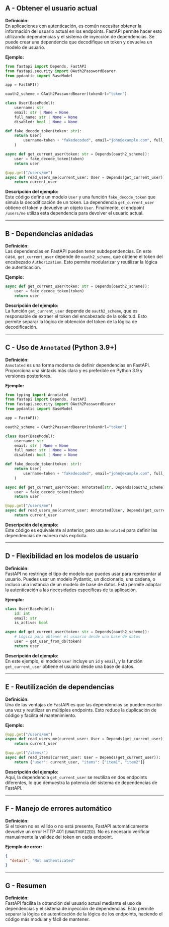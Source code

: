 ## A - Obtener el usuario actual

**Definición:**  
En aplicaciones con autenticación, es común necesitar obtener la información del usuario actual en los endpoints. FastAPI permite hacer esto utilizando dependencias y el sistema de inyección de dependencias. Se puede crear una dependencia que decodifique un token y devuelva un modelo de usuario.

**Ejemplo:**

```python
from fastapi import Depends, FastAPI
from fastapi.security import OAuth2PasswordBearer
from pydantic import BaseModel

app = FastAPI()

oauth2_scheme = OAuth2PasswordBearer(tokenUrl="token")

class User(BaseModel):
    username: str
    email: str | None = None
    full_name: str | None = None
    disabled: bool | None = None

def fake_decode_token(token: str):
    return User(
        username=token + "fakedecoded", email="john@example.com", full_name="John Doe"
    )

async def get_current_user(token: str = Depends(oauth2_scheme)):
    user = fake_decode_token(token)
    return user

@app.get("/users/me")
async def read_users_me(current_user: User = Depends(get_current_user)):
    return current_user
```

**Descripción del ejemplo:**  
Este código define un modelo `User` y una función `fake_decode_token` que simula la decodificación de un token. La dependencia `get_current_user` obtiene el token y devuelve un objeto `User`. Finalmente, el endpoint `/users/me` utiliza esta dependencia para devolver el usuario actual.

---

## B - Dependencias anidadas

**Definición:**  
Las dependencias en FastAPI pueden tener subdependencias. En este caso, `get_current_user` depende de `oauth2_scheme`, que obtiene el token del encabezado `Authorization`. Esto permite modularizar y reutilizar la lógica de autenticación.

**Ejemplo:**

```python
async def get_current_user(token: str = Depends(oauth2_scheme)):
    user = fake_decode_token(token)
    return user
```

**Descripción del ejemplo:**  
La función `get_current_user` depende de `oauth2_scheme`, que es responsable de extraer el token del encabezado de la solicitud. Esto permite separar la lógica de obtención del token de la lógica de decodificación.

---

## C - Uso de `Annotated` (Python 3.9+)

**Definición:**  
`Annotated` es una forma moderna de definir dependencias en FastAPI. Proporciona una sintaxis más clara y es preferible en Python 3.9 y versiones posteriores.

**Ejemplo:**

```python
from typing import Annotated
from fastapi import Depends, FastAPI
from fastapi.security import OAuth2PasswordBearer
from pydantic import BaseModel

app = FastAPI()

oauth2_scheme = OAuth2PasswordBearer(tokenUrl="token")

class User(BaseModel):
    username: str
    email: str | None = None
    full_name: str | None = None
    disabled: bool | None = None

def fake_decode_token(token: str):
    return User(
        username=token + "fakedecoded", email="john@example.com", full_name="John Doe"
    )

async def get_current_user(token: Annotated[str, Depends(oauth2_scheme)]):
    user = fake_decode_token(token)
    return user

@app.get("/users/me")
async def read_users_me(current_user: Annotated[User, Depends(get_current_user)]):
    return current_user
```

**Descripción del ejemplo:**  
Este código es equivalente al anterior, pero usa `Annotated` para definir las dependencias de manera más explícita.

---

## D - Flexibilidad en los modelos de usuario

**Definición:**  
FastAPI no restringe el tipo de modelo que puedes usar para representar al usuario. Puedes usar un modelo Pydantic, un diccionario, una cadena, o incluso una instancia de un modelo de base de datos. Esto permite adaptar la autenticación a las necesidades específicas de tu aplicación.

**Ejemplo:**

```python
class User(BaseModel):
    id: int
    email: str
    is_active: bool

async def get_current_user(token: str = Depends(oauth2_scheme)):
    # Lógica para obtener el usuario desde una base de datos
    user = get_user_from_db(token)
    return user
```

**Descripción del ejemplo:**  
En este ejemplo, el modelo `User` incluye un `id` y `email`, y la función `get_current_user` obtiene el usuario desde una base de datos.

---

## E - Reutilización de dependencias

**Definición:**  
Una de las ventajas de FastAPI es que las dependencias se pueden escribir una vez y reutilizar en múltiples endpoints. Esto reduce la duplicación de código y facilita el mantenimiento.

**Ejemplo:**

```python
@app.get("/users/me")
async def read_users_me(current_user: User = Depends(get_current_user)):
    return current_user

@app.get("/items/")
async def read_items(current_user: User = Depends(get_current_user)):
    return {"user": current_user, "items": ["item1", "item2"]}
```

**Descripción del ejemplo:**  
Aquí, la dependencia `get_current_user` se reutiliza en dos endpoints diferentes, lo que demuestra la potencia del sistema de dependencias de FastAPI.

---

## F - Manejo de errores automático

**Definición:**  
Si el token no es válido o no está presente, FastAPI automáticamente devuelve un error HTTP 401 (`UNAUTHORIZED`). No es necesario verificar manualmente la validez del token en cada endpoint.

**Ejemplo de error:**

```json
{
  "detail": "Not authenticated"
}
```

---

## G - Resumen

**Definición:**  
FastAPI facilita la obtención del usuario actual mediante el uso de dependencias y el sistema de inyección de dependencias. Esto permite separar la lógica de autenticación de la lógica de los endpoints, haciendo el código más modular y fácil de mantener.
